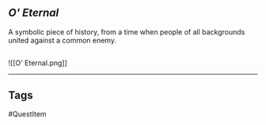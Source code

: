 ## _O' Eternal_
A symbolic piece of history,
from a time when people of all backgrounds
united against a common enemy.
## 
![[O' Eternal.png]]

---
## Tags
#QuestItem